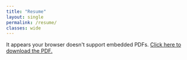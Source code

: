 ```yaml
---
title: "Resume"
layout: single
permalink: /resume/
classes: wide
---
```




<object data="Changhan_CV.pdf" type="application/pdf" width="100%" height="100vh">
    <p>It appears your browser doesn't support embedded PDFs. 
    <a href="Changhan_CV.pdf">Click here to download the PDF.</a></p>
</object>

